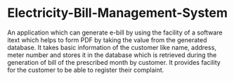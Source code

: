 # Electricity-Bill-Management-System
An application which can generate e-bill by using the facility of a software itext which helps to form PDF by taking the value from the generated database. It takes basic information of the customer like name, address, meter number and stores it in the database which is retrieved during the generation of bill of the prescribed month by customer. It provides facility for the customer to be able to register their complaint.
